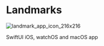 # Landmarks

![landmark_app_icon_216x216](https://user-images.githubusercontent.com/6479798/76154747-837f8980-6146-11ea-8245-6fda97ef8fd5.png)

SwiftUI iOS, watchOS and macOS app
